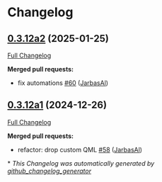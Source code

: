 # Changelog

## [0.3.12a2](https://github.com/OpenVoiceOS/ovos-skill-naptime/tree/0.3.12a2) (2025-01-25)

[Full Changelog](https://github.com/OpenVoiceOS/ovos-skill-naptime/compare/0.3.12a1...0.3.12a2)

**Merged pull requests:**

- fix automations [\#60](https://github.com/OpenVoiceOS/ovos-skill-naptime/pull/60) ([JarbasAl](https://github.com/JarbasAl))

## [0.3.12a1](https://github.com/OpenVoiceOS/ovos-skill-naptime/tree/0.3.12a1) (2024-12-26)

[Full Changelog](https://github.com/OpenVoiceOS/ovos-skill-naptime/compare/0.3.11...0.3.12a1)

**Merged pull requests:**

- refactor: drop custom QML [\#58](https://github.com/OpenVoiceOS/ovos-skill-naptime/pull/58) ([JarbasAl](https://github.com/JarbasAl))



\* *This Changelog was automatically generated by [github_changelog_generator](https://github.com/github-changelog-generator/github-changelog-generator)*
